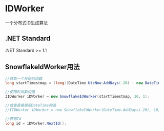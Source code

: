 # IDWorker
一个分布式ID生成算法

## .NET Standard
.NET Standard >= 1.1

## SnowflakeIdWorker用法
```C#
//获取一个开始时间戳
long startTimestmap = (long)(DateTime.UtcNow.AddDays(-20) - new DateTime(1970, 1, 1, 0, 0, 0, DateTimeKind.Utc)).TotalMilliseconds;

//使用时间戳构造
IIDWorker iDWorker = new SnowflakeIdWorker(startTimestmap, 10, 1);

//或者直接使用DateTime构造
//IIDWorker iDWorker = new SnowflakeIdWorker(DateTime.AddDays(-20), 10, 1);

//获得Id
long id = iDWorker.NextId();
```
